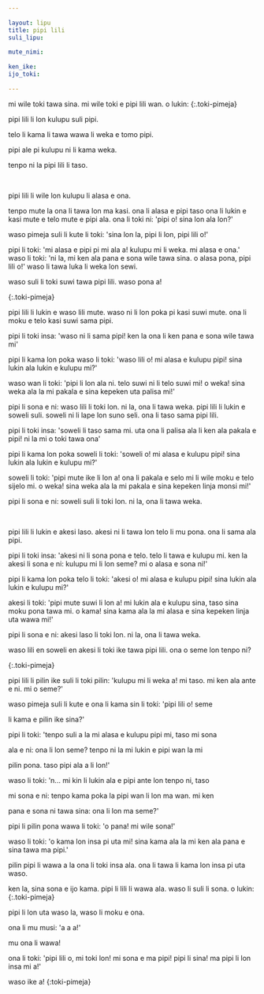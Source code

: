 ```yaml
--- 
 
layout: lipu
title: pipi lili
suli_lipu:
 
mute_nimi:
 
ken_ike:
ijo_toki:
 
---
```


<style>

.toki-pimeja {
    font-weight: 800;
    text-align: center;
}

</style>


mi wile toki tawa sina. mi wile toki e pipi lili wan. o lukin:
{:.toki-pimeja}

pipi lili li lon kulupu suli pipi.
 
telo li kama li tawa wawa li weka e tomo pipi.
 
pipi ale pi kulupu ni li kama weka.
 
tenpo ni la pipi lili li taso.
 

<br>

pipi lili li wile lon kulupu li alasa e ona.
 
tenpo mute la ona li tawa lon ma kasi. ona li alasa e pipi taso ona li lukin e kasi mute e telo  mute e pipi ala. ona li toki ni: 'pipi o! sina lon ala lon?'
 
waso pimeja suli li kute li toki: 'sina lon la, pipi li lon, pipi lili o!'
 
pipi li toki: 'mi alasa e pipi pi mi ala a! kulupu mi li weka. mi alasa e ona.' waso li toki: 'ni la, mi ken ala pana e sona wile tawa sina. o alasa pona, pipi lili o!' waso li tawa luka li weka lon sewi.
 

waso suli li toki suwi tawa pipi lili. waso pona a!
 
{:.toki-pimeja}

pipi lili li lukin e waso lili mute. waso ni li lon poka pi kasi suwi mute. ona li moku e telo kasi  suwi sama pipi.
 
pipi li toki insa: 'waso ni li sama pipi! ken la ona li ken pana e sona wile tawa mi'
 
pipi li kama lon poka waso li toki: 'waso lili o! mi alasa e kulupu pipi! sina lukin ala lukin e  kulupu mi?'
 
waso wan li toki: 'pipi li lon ala ni. telo suwi ni li telo suwi mi! o weka! sina weka ala la mi  pakala e sina kepeken uta palisa mi!'
 
pipi li sona e ni: waso lili li toki lon. ni la, ona li tawa weka.
pipi lili li lukin e soweli suli. soweli ni li lape lon suno seli. ona li taso sama pipi lili.
 
pipi li toki insa: 'soweli li taso sama mi. uta ona li palisa ala li ken ala pakala e pipi! ni la mi o  toki tawa ona'
 
pipi li kama lon poka soweli li toki: 'soweli o! mi alasa e kulupu pipi! sina lukin ala lukin e kulupu mi?'
 
soweli li toki: 'pipi mute ike li lon a! ona li pakala e selo mi li wile moku e telo sijelo mi. o  weka! sina weka ala la mi pakala e sina kepeken linja monsi mi!'
 
pipi li sona e ni: soweli suli li toki lon. ni la, ona li tawa weka.
 

<br>

pipi lili li lukin e akesi laso. akesi ni li tawa lon telo li mu pona. ona li sama ala pipi.
 
pipi li toki insa: 'akesi ni li sona pona e telo. telo li tawa e kulupu mi. ken la akesi li sona e  ni: kulupu mi li lon seme? mi o alasa e sona ni!'
 
pipi li kama lon poka telo li toki: 'akesi o! mi alasa e kulupu pipi! sina lukin ala lukin e kulupu mi?'
 
akesi li toki: 'pipi mute suwi li lon a! mi lukin ala e kulupu sina, taso sina moku pona tawa  mi. o kama! sina kama ala la mi alasa e sina kepeken linja uta wawa mi!'
 
pipi li sona e ni: akesi laso li toki lon. ni la, ona li tawa weka.

waso lili en soweli en akesi li toki ike tawa pipi lili. ona o seme lon tenpo ni? 
 
{:.toki-pimeja}

pipi lili li pilin ike suli li toki pilin: 'kulupu mi li weka a! mi taso. mi ken ala ante e ni. mi o seme?'
 
waso pimeja suli li kute e ona li kama sin li toki: 'pipi lili o! seme 
 
li kama e pilin ike sina?'
 
pipi li toki: 'tenpo suli a la mi alasa e kulupu pipi mi, taso mi sona 
 
ala e ni: ona li lon seme? tenpo ni la mi lukin e pipi wan la mi 
 
pilin pona. taso pipi ala a li lon!'
 
waso li toki: 'n... mi kin li lukin ala e pipi ante lon tenpo ni, taso 
 
mi sona e ni: tenpo kama poka la pipi wan li lon ma wan. mi ken 
 
pana e sona ni tawa sina: ona li lon ma seme?'
 
pipi li pilin pona wawa li toki: 'o pana! mi wile sona!'
 
waso li toki: 'o kama lon insa pi uta mi! sina kama ala la mi ken ala pana e sina tawa ma pipi.' 
 
pilin pipi li wawa a la ona li toki insa ala. ona li tawa li kama lon insa pi uta waso.

ken la, sina sona e ijo kama. pipi li lili li wawa ala. waso li suli li sona. o lukin:
{:.toki-pimeja}


pipi li lon uta waso la, waso li moku e ona.
 
ona li mu musi: 'a a a!'
 
mu ona li wawa!
 
ona li toki: 'pipi lili o, mi toki lon! mi sona e ma pipi! pipi li sina! ma pipi li lon insa mi a!'
 

waso ike a!
{:toki-pimeja}
